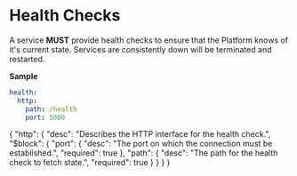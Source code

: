 # Health Checks <Badge text="omg@beta" type="warn" vertical="middle"/>

A service **MUST** provide health checks to ensure that the Platform knows of it's current state.
Services are consistently down will be terminated and restarted.

**Sample**

```yaml
health:
  http:
    path: /health
    port: 5000
```

<json-table>
<p>
{
  "http": {
    "desc": "Describes the HTTP interface for the health check.",
    "$block": {
      "port": {
        "desc": "The port on which the connection must be established.",
        "required": true
      },
      "path": {
        "desc": "The path for the health check to fetch state.",
        "required": true
      }
    }
  }
}
</p>
</json-table>
